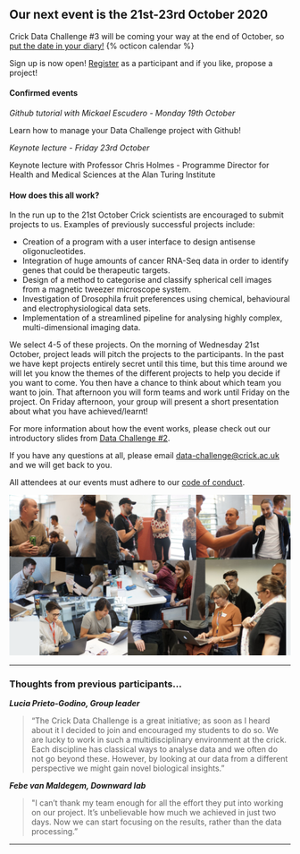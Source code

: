 ## Our next event is the 21st-23rd October 2020

Crick Data Challenge #3 will be coming your way at the end of October, so [put the date in your diary!](http://www.google.com/calendar/event?action=TEMPLATE&dates=20200527T160000Z%2F20200529T173000Z&text=Crick%20Data%20Challenge&location=Francis%20Crick%20Institute&details=Hackathon-style%20event%20fostering%20collaborations%20between%20wet%20lab%20biologists%20and%20data%20scientists.%20Hosted%20at%20the%20Francis%20Crick%20Institute.) {% octicon calendar %}

Sign up is now open! [Register](https://forms.gle/W6G61BdDvWRTvTBz5) as a participant and if you like, propose a project!

#### Confirmed events

*Github tutorial with Mickael Escudero - Monday 19th October*

Learn how to manage your Data Challenge project with Github!

*Keynote lecture - Friday 23rd October*

Keynote lecture with Professor Chris Holmes - Programme Director for Health and Medical Sciences at the Alan Turing Institute

#### How does this all work?

In the run up to the 21st October Crick scientists are encouraged to submit projects to us. Examples of previously successful projects include:
* Creation of a program with a user interface to design antisense oligonucleotides.
* Integration of huge amounts of cancer RNA-Seq data in order to identify genes that could be therapeutic targets.
* Design of a method to categorise and classify spherical cell images from a magnetic tweezer microscope system.
* Investigation of Drosophila fruit preferences using chemical, behavioural and electrophysiological data sets.
* Implementation of a streamlined pipeline for analysing highly complex, multi-dimensional imaging data.

We select 4-5 of these projects. On the morning of Wednesday 21st October, project leads will pitch the projects to the participants. In the past we have kept projects entirely secret until this time, but this time around we will let you know the themes of the different projects to help you decide if you want to come. You then have a chance to think about which team you want to join. That afternoon you will form teams and work until Friday on the project. On Friday afternoon, your group will present a short presentation about what you have achieved/learnt!

For more information about how the event works, please check out our introductory slides from [Data Challenge #2](https://docs.google.com/presentation/d/1Ey5_b0nZZoQQO_7Mdljbz7ckRt1TbFOYxzhY6hWwFMc/edit?usp=sharing).

If you have any questions at all, please email data-challenge@crick.ac.uk and we will get back to you.

All attendees at our events must adhere to our [code of conduct](code-of-conduct.md).

![collage of past events](images/image1.png)

---

### Thoughts from previous participants...
 

**_Lucia Prieto-Godino, Group leader_**

>“The Crick Data Challenge is a great initiative; as soon as I heard about it I decided to join and encouraged my students to do so. We are lucky to work in such a multidisciplinary environment at the crick. Each discipline has classical ways to analyse data and we often do not go beyond these. However, by looking at our data from a different perspective we might gain novel biological insights.”

**_Febe van Maldegem, Downward lab_**

>"I can’t thank my team enough for all the effort they put into working on our project. It’s unbelievable how much we achieved in just two days. Now we can start focusing on the results, rather than the data processing.”

---


